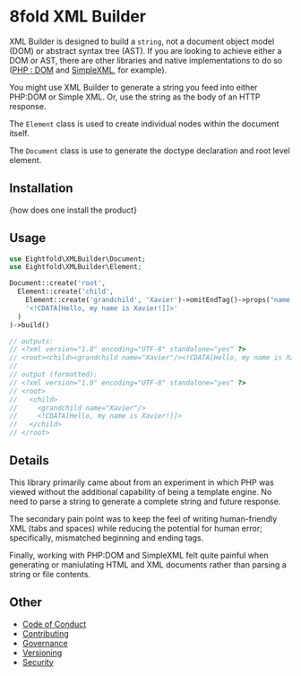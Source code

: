 # 8fold XML Builder

XML Builder is designed to build a `string`, not a document object model (DOM)
or abstract syntax tree (AST). If you are looking to achieve either a DOM or AST,
there are other libraries and native implementations to do so
([PHP : DOM](https://www.php.net/manual/en/simplexml.examples-basic.php) and
[SimpleXML](https://www.php.net/manual/en/simplexml.examples-basic.php), for example).

You might use XML Builder to generate a string you feed into either PHP:DOM or
Simple XML. Or, use the string as the body of an HTTP response.

The `Element` class is used to create individual nodes within the document itself.

The `Document` class is use to generate the doctype declaration and root level element.

## Installation

{how does one install the product}

## Usage

```php
use Eightfold\XMLBuilder\Document;
use Eightfold\XMLBuilder\Element;

Document::create('root',
  Element::create('child',
    Element::create('grandchild', 'Xavier')->omitEndTag()->props("name Xavier"),
    '<!CDATA[Hello, my name is Xavier!]]>'
  )
)->build()

// outputs:
// <?xml version="1.0" encoding="UTF-8" standalone="yes" ?>
// <root><child><grandchild name="Xavier"/><!CDATA[Hello, my name is Xavier!]]></child></root>
//
// output (formatted):
// <?xml version="1.0" encoding="UTF-8" standalone="yes" ?>
// <root>
//   <child>
//     <grandchild name="Xavier"/>
//     <!CDATA[Hello, my name is Xavier!]]>
//   </child>
// </root>
```

## Details

This library primarily came about from an experiment in which PHP was viewed
without the additional capability of being a template engine. No need to parse a
string to generate a complete string and future response.

The secondary pain point was to keep the feel of writing human-friendly XML
(tabs and spaces) while reducing the potential for human error; specifically,
mismatched beginning and ending tags.

Finally, working with PHP:DOM and SimpleXML felt quite painful when generating
or maniulating HTML and XML documents rather than parsing a string or file
contents.

## Other

- [Code of Conduct](https://github.com/8fold/php-xml-builder/blob/master/.github/CODE_OF_CONDUCT.md)
- [Contributing](https://github.com/8fold/php-xml-builder/blob/master/.github/CONTRIBUTING.md)
- [Governance](https://github.com/8fold/php-xml-builder/blob/master/.github/GOVERNANCE.md)
- [Versioning](https://github.com/8fold/php-xml-builder/blob/master/.github/VERSIONING.md)
- [Security](https://github.com/8fold/php-xml-builder/blob/master/.github/SECURITY.md)


